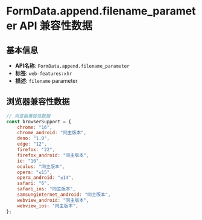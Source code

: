 # FormData.append.filename_parameter API 兼容性数据

## 基本信息

- **API名称**: `FormData.append.filename_parameter`
- **标签**: `web-features:xhr`
- **描述**: `filename` parameter

## 浏览器兼容性数据

```javascript
// 浏览器兼容性数据
const browserSupport = {
    chrome: "16",
    chrome_android: "同主版本",
    deno: "1.0",
    edge: "12",
    firefox: "22",
    firefox_android: "同主版本",
    ie: "10",
    oculus: "同主版本",
    opera: "≤15",
    opera_android: "≤14",
    safari: "6",
    safari_ios: "同主版本",
    samsunginternet_android: "同主版本",
    webview_android: "同主版本",
    webview_ios: "同主版本",
};

```

